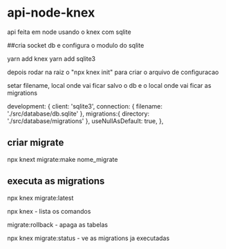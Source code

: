 # api-node-knex
api feita em node usando o knex com sqlite


##cria socket db e configura o modulo do sqlite

yarn add knex 
yarn add sqlite3

depois rodar na raiz o "npx knex init" para criar o arquivo de configuracao

setar filename, local onde vai ficar salvo o db e o local onde vai ficar as migrations

  development: {
    client: 'sqlite3',
    connection: {
      filename: './src/database/db.sqlite'
    },
    migrations:{
      directory: './src/database/migrations'
    },
    useNullAsDefault: true,
  },


## criar migrate

npx knext migrate:make nome_migrate

## executa as migrations

npx knex migrate:latest    


npx knex   -   lista os comandos


migrate:rollback  - apaga as tabelas

npx knex migrate:status  - ve as migrations ja executadas
